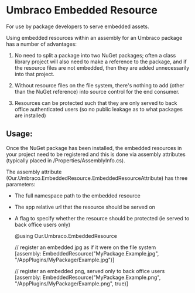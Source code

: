# Umbraco Embedded Resource
For use by package developers to serve embedded assets.

Using embedded resources within an assembly for an Umbraco package has a number of advantages:

1) No need to split a package into two NuGet packages; often a class library project will also need to make a reference to the package, and if the resource files are not embedded, then they are added unnecessarily into that project.

2) Without resource files on the file system, there's nothing to add (other than the NuGet reference) into source control for the end consumer.

3) Resources can be protected such that they are only served to back office authenticated users (so no public leakage as to what packages are installed)


## Usage:
Once the NuGet package has been installed, the embedded resources in your project need to be registered and this is done via assembly attributes (typically placed in /Properties/AssemblyInfo.cs).

The assembly attribute (Our.Umbraco.EmbeddedResource.EmbeddedResourceAttribute) has three parameters:
* The full namespace path to the embedded resource
* The app relative url that the resource should be served on
* A flag to specify whether the resource should be protected (ie served to back office users only)

    @using Our.Umbraco.EmbeddedResource

    // register an embedded jpg as if it were on the file system    
    [assembly: EmbeddedResource("MyPackage.Example.jpg", "/AppPlugins/MyPackage/Example.jpg")]
    
    // register an embedded png, served only to back office users    
    [assembly: EmbeddedResource("MyPackage.Example.png", "/AppPlugins/MyPackage/Example.png", true)]
